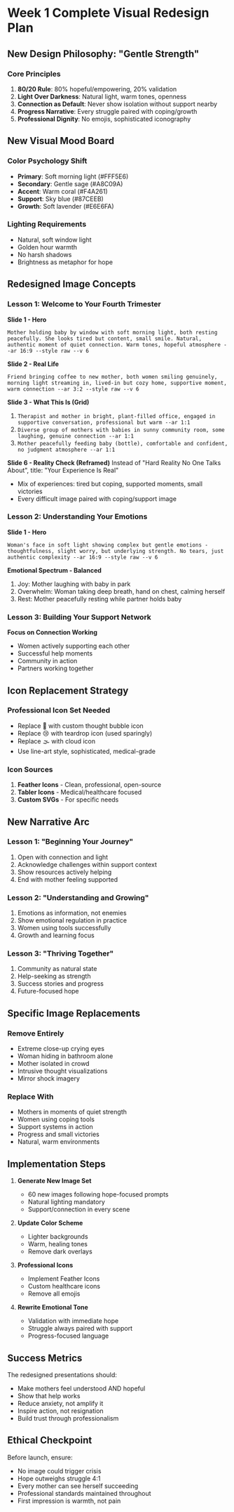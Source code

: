 # Week 1 Complete Visual Redesign Plan

## New Design Philosophy: "Gentle Strength"

### Core Principles
1. **80/20 Rule**: 80% hopeful/empowering, 20% validation
2. **Light Over Darkness**: Natural light, warm tones, openness
3. **Connection as Default**: Never show isolation without support nearby
4. **Progress Narrative**: Every struggle paired with coping/growth
5. **Professional Dignity**: No emojis, sophisticated iconography

## New Visual Mood Board

### Color Psychology Shift
- **Primary**: Soft morning light (#FFF5E6)
- **Secondary**: Gentle sage (#A8C09A)
- **Accent**: Warm coral (#F4A261)
- **Support**: Sky blue (#87CEEB)
- **Growth**: Soft lavender (#E6E6FA)

### Lighting Requirements
- Natural, soft window light
- Golden hour warmth
- No harsh shadows
- Brightness as metaphor for hope

## Redesigned Image Concepts

### Lesson 1: Welcome to Your Fourth Trimester

**Slide 1 - Hero**
```
Mother holding baby by window with soft morning light, both resting peacefully. She looks tired but content, small smile. Natural, authentic moment of quiet connection. Warm tones, hopeful atmosphere --ar 16:9 --style raw --v 6
```

**Slide 2 - Real Life**
```
Friend bringing coffee to new mother, both women smiling genuinely, morning light streaming in, lived-in but cozy home, supportive moment, warm connection --ar 3:2 --style raw --v 6
```

**Slide 3 - What This Is (Grid)**
1. ```Therapist and mother in bright, plant-filled office, engaged in supportive conversation, professional but warm --ar 1:1```
2. ```Diverse group of mothers with babies in sunny community room, some laughing, genuine connection --ar 1:1```
3. ```Mother peacefully feeding baby (bottle), comfortable and confident, no judgment atmosphere --ar 1:1```

**Slide 6 - Reality Check (Reframed)**
Instead of "Hard Reality No One Talks About", title: "Your Experience Is Real"
- Mix of experiences: tired but coping, supported moments, small victories
- Every difficult image paired with coping/support image

### Lesson 2: Understanding Your Emotions

**Slide 1 - Hero**
```
Woman's face in soft light showing complex but gentle emotions - thoughtfulness, slight worry, but underlying strength. No tears, just authentic complexity --ar 16:9 --style raw --v 6
```

**Emotional Spectrum - Balanced**
1. Joy: Mother laughing with baby in park
2. Overwhelm: Woman taking deep breath, hand on chest, calming herself
3. Rest: Mother peacefully resting while partner holds baby

### Lesson 3: Building Your Support Network

**Focus on Connection Working**
- Women actively supporting each other
- Successful help moments
- Community in action
- Partners working together

## Icon Replacement Strategy

### Professional Icon Set Needed
- Replace 💭 with custom thought bubble icon
- Replace 😢 with teardrop icon (used sparingly)
- Replace 🌫️ with cloud icon
- Use line-art style, sophisticated, medical-grade

### Icon Sources
1. **Feather Icons** - Clean, professional, open-source
2. **Tabler Icons** - Medical/healthcare focused
3. **Custom SVGs** - For specific needs

## New Narrative Arc

### Lesson 1: "Beginning Your Journey"
1. Open with connection and light
2. Acknowledge challenges within support context
3. Show resources actively helping
4. End with mother feeling supported

### Lesson 2: "Understanding and Growing"
1. Emotions as information, not enemies
2. Show emotional regulation in practice
3. Women using tools successfully
4. Growth and learning focus

### Lesson 3: "Thriving Together"
1. Community as natural state
2. Help-seeking as strength
3. Success stories and progress
4. Future-focused hope

## Specific Image Replacements

### Remove Entirely
- Extreme close-up crying eyes
- Woman hiding in bathroom alone
- Mother isolated in crowd
- Intrusive thought visualizations
- Mirror shock imagery

### Replace With
- Mothers in moments of quiet strength
- Women using coping tools
- Support systems in action
- Progress and small victories
- Natural, warm environments

## Implementation Steps

1. **Generate New Image Set**
   - 60 new images following hope-focused prompts
   - Natural lighting mandatory
   - Support/connection in every scene
   
2. **Update Color Scheme**
   - Lighter backgrounds
   - Warm, healing tones
   - Remove dark overlays
   
3. **Professional Icons**
   - Implement Feather Icons
   - Custom healthcare icons
   - Remove all emojis

4. **Rewrite Emotional Tone**
   - Validation with immediate hope
   - Struggle always paired with support
   - Progress-focused language

## Success Metrics

The redesigned presentations should:
- Make mothers feel understood AND hopeful
- Show that help works
- Reduce anxiety, not amplify it
- Inspire action, not resignation
- Build trust through professionalism

## Ethical Checkpoint

Before launch, ensure:
- No image could trigger crisis
- Hope outweighs struggle 4:1
- Every mother can see herself succeeding
- Professional standards maintained throughout
- First impression is warmth, not pain